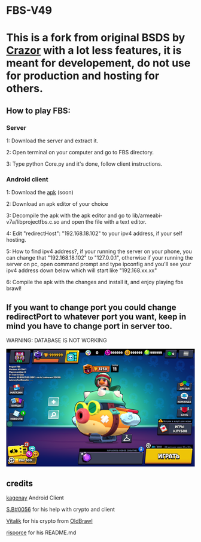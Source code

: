 # FBS-V49

# This is a fork from original BSDS by [Crazor](https://github.com/CrazorTheCat)  with a lot less features, it is meant for developement, do not use for production and hosting for others.

## How to play FBS: ##

### Server ###
1: Download the server and extract it.

2: Open terminal on your computer and go to FBS directory.

3: Type python Core.py and it's done, follow client instructions.

### Android client ###
1: Download the [apk]() (soon)

2: Download an apk editor of your choice

3: Decompile the apk with the apk editor and go to lib/armeabi-v7a/libprojectfbs.c.so and open the file with a text editor.

4: Edit "redirectHost": "192.168.18.102" to your ipv4 address, if your self hosting.

5: How to find ipv4 address?, if your running the server on your phone, you can change that "192.168.18.102" to "127.0.0.1", otherwise if your running the server on pc, open command prompt and type ipconfig and you'll see your ipv4 address down below which will start like "192.168.xx.xx"

6: Compile the apk with the changes and install it, and enjoy playing fbs brawl!

## If you want to change port you could change redirectPort to whatever port you want, keep in mind you have to change port in server too. ##

WARNING: DATABASE IS NOT WORKING

![IMG_0693](https://github.com/BrawlStarsApkZip/FBS-V49/blob/main/menu.png)

## credits ##
[kagenay](https://github.com/kagenay) Android Client

[S.B#0056](https://github.com/HaccerCat) for his help with crypto and client

[Vitalik](https://github.com/VitalikObject) for his crypto from [OldBrawl](https://github.com/VitalikObject/OldBrawl)

[risporce](https://github.com/risporce) for his README.md
